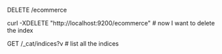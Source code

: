 DELETE /ecommerce 

curl -XDELETE "http://localhost:9200/ecommerce" # now I want to delete the index

GET /_cat/indices?v # list all the indices
 



